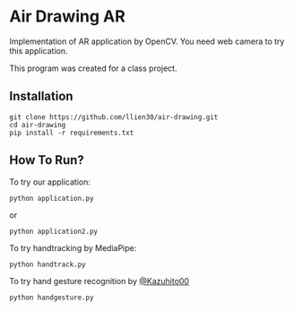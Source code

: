 # Air Drawing AR

Implementation of AR application by OpenCV.
You need web camera to try this application.

This program was created for a class project.

## Installation
```
git clone https://github.com/llien30/air-drawing.git
cd air-drawing
pip install -r requirements.txt
```

## How To Run?
To try our application:
```
python application.py
```
or
```
python application2.py
```

To try handtracking by MediaPipe:
```
python handtrack.py
```

To try hand gesture recognition by [@Kazuhito00](https://github.com/Kazuhito00/hand-gesture-recognition-using-mediapipe)
```
python handgesture.py
```